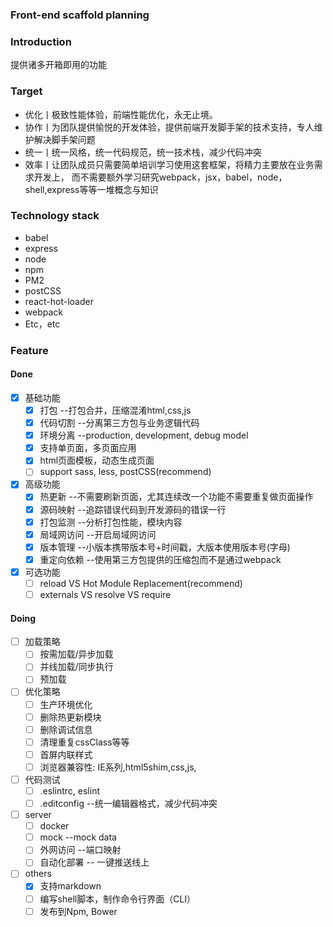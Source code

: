 ### Front-end scaffold planning

### Introduction

提供诸多开箱即用的功能

### Target

* 优化丨极致性能体验，前端性能优化，永无止境。  
* 协作丨为团队提供愉悦的开发体验，提供前端开发脚手架的技术支持，专人维护解决脚手架问题
* 统一丨统一风格，统一代码规范，统一技术栈，减少代码冲突
* 效率丨让团队成员只需要简单培训学习使用这套框架，将精力主要放在业务需求开发上，
  而不需要额外学习研究webpack，jsx，babel，node，shell,express等等一堆概念与知识

### Technology stack

* babel
* express
* node
* npm 
* PM2
* postCSS
* react-hot-loader
* webpack
* Etc，etc

### Feature

#### Done 

- [x] 基础功能
   - [x] 打包 --打包合并，压缩混淆html,css,js
   - [x] 代码切割 --分离第三方包与业务逻辑代码
   - [x] 环境分离 --production, development, debug model
   - [x] 支持单页面，多页面应用
   - [x] html页面模板，动态生成页面
   - [ ] support sass, less, postCSS(recommend)
- [x] 高级功能
   - [x] 热更新 --不需要刷新页面，尤其连续改一个功能不需要重复做页面操作
   - [x] 源码映射 --追踪错误代码到开发源码的错误一行
   - [x] 打包监测 --分析打包性能，模块内容
   - [x] 局域网访问  --开启局域网访问
   - [x] 版本管理 --小版本携带版本号+时间戳，大版本使用版本号(字母)
   - [x] 重定向依赖 --使用第三方包提供的压缩包而不是通过webpack   
- [x] 可选功能  
   - [ ] reload VS Hot Module Replacement(recommend)
   - [ ] externals VS resolve VS require

#### Doing

- [ ] 加载策略
   - [ ] 按需加载/异步加载
   - [ ] 并线加载/同步执行
   - [ ] 预加载
- [ ] 优化策略 
   - [ ] 生产环境优化
   - [ ] 删除热更新模块
   - [ ] 删除调试信息
   - [ ] 清理重复cssClass等等
   - [ ] 首屏内联样式
   - [ ] 浏览器兼容性: IE系列,html5shim,css,js,
- [ ] 代码测试
   - [ ] .eslintrc, eslint
   - [ ] .editconfig --统一编辑器格式，减少代码冲突
- [ ] server
   - [ ] docker
   - [ ] mock  --mock data
   - [ ] 外网访问  --端口映射
   - [ ] 自动化部署  -- 一键推送线上
- [ ] others
   - [x] 支持markdown
   - [ ] 编写shell脚本，制作命令行界面（CLI）
   - [ ] 发布到Npm, Bower
